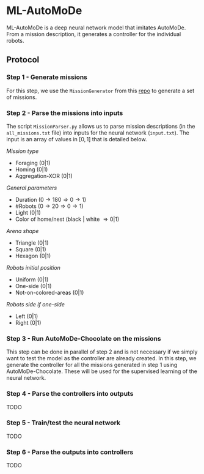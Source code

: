 # ML-AutoMoDe

ML-AutoMoDe is a deep neural network model that imitates AutoMoDe. From a mission description, it generates a controller for the individual robots.

## Protocol

### Step 1 - Generate missions
For this step, we use the `MissionGenerator` from this [repo](https://github.com/demiurge-project/MissionGeneratorMG1) to generate a set of missions.

### Step 2 - Parse the missions into inputs
The script `MissionParser.py` allows us to parse mission descriptions (in the `all_missions.txt` file) into inputs for the neural network (`input.txt`). The input is an array of values in $[0, 1]$ that is detailed below.

*Mission type*
- Foraging ($0 | 1$)
- Homing ($0 | 1$)
- Aggregation-XOR ($0 | 1$)

*General parameters*
- Duration ($0 \rightarrow 180 \Rightarrow 0 \rightarrow 1$)
- #Robots ($0 \rightarrow 20 \Rightarrow 0 \rightarrow 1$)
- Light ($0 | 1$)
- Color of home/nest (black $|$ white $\Rightarrow 0 | 1$)

*Arena shape*
- Triangle ($0 | 1$)
- Square ($0 | 1$)
- Hexagon ($0 | 1$)

*Robots initial position*
- Uniform ($0 | 1$)
- One-side ($0 | 1$)
- Not-on-colored-areas ($0 | 1$)

*Robots side if one-side*
- Left ($0 | 1$)
- Right ($0 | 1$)


### Step 3 - Run AutoMoDe-Chocolate on the missions
This step can be done in parallel of step 2 and is not necessary if we simply want to test the model as the controller are already created. In this step, we generate the controller for all the missions generated in step 1 using AutoMoDe-Chocolate. These will be used for the supervised learning of the neural network.

### Step 4 - Parse the controllers into outputs
TODO

### Step 5 - Train/test the neural network
TODO

### Step 6 - Parse the outputs into controllers
TODO
